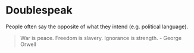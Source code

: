 # Doublespeak
People often say the opposite of what they intend (e.g. political language). 
> War is peace. Freedom is slavery. Ignorance is strength. - George Orwell

